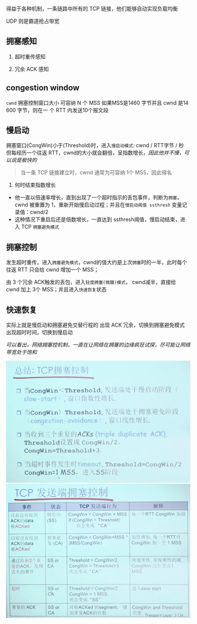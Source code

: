 得益于各种机制，一条链路中所有的 TCP 链接，他们能够自动实现负载均衡

UDP 则是霸道抢占带宽

## 拥塞感知
1. 超时重传感知

2. 冗余 ACK 感知

## congestion window
`cwnd` 拥塞控制窗口大小
可容纳 N 个 MSS
如果MSS是1460 字节并且 cwnd 是14 600 字节，则在一 个 RTT 内发送10个报文段

## 慢启动
拥塞窗口(CongWin)小于(Threshold)时，进入`慢启动模式`: cwnd / RTT字节 / 秒
但每经历一个往返 RTT，cwnd的大小就会翻倍，呈指数增长，*因此他并不慢，可以说是极快的*

> 当一条 TCP 链接建立时，cwnd 通常为可容纳 1个 MSS，因此得名

1. 何时结束指数增长
* 他一直以倍速率增长，直到出现了一个超时指示的丢包事件，判断为`拥塞`，cwnd 被重置为 1，重新开始慢启动过程；并且在`慢启动阈值 ssthresh` 变量记录值：cwnd/2
* 这种情况下重启后还是倍数增长，一直达到 ssthresh阈值，慢启动结束，进入 TCP `拥塞避免模式`

## 拥塞控制
发生超时重传，进入`拥塞避免模式`，cwnd的值大约是上次`拥塞`时的一半，此时每个往返 RTT 只会给 cwnd 增加一个 MSS；

由 3 个冗余 ACK触发的丢包，进入`轻度拥塞(微醺)模式`， cwnd减半，直接给 cwnd 加上 3个 MSS；并且进入`快速恢复`状态

## 快速恢复
实际上就是慢启动和拥塞避免交替行程的
出现 ACK 冗余，切换到拥塞避免模式
出现超时时间，切换到慢启动

*可以看出，网络拥塞控机制，一直在让网络在拥塞的边缘疯狂试探，尽可能让网络带宽处于饱和*

![拥塞控制](./../拥塞控制.png)
![拥塞控制2](./../拥塞控制2.png)
